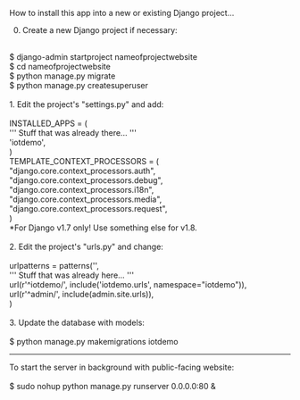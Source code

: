 
How to install this app into a new or existing Django project... 


0. Create a new Django project if necessary: <br/>
<br/>
$ django-admin startproject nameofprojectwebsite <br/>
$ cd nameofprojectwebsite <br/>
$ python manage.py migrate <br/>
$ python manage.py createsuperuser <br/>

<br/>
1. Edit the project's "settings.py" and add: <br/>
<br/>
INSTALLED_APPS = (<br/>
	''' Stuff that was already there... ''' <br/> 
	'iotdemo',<br/>
)<br/>
TEMPLATE_CONTEXT_PROCESSORS = (<br/>
	"django.core.context_processors.auth", <br/>
	"django.core.context_processors.debug", <br/>
	"django.core.context_processors.i18n", <br/>
	"django.core.context_processors.media", <br/>
	"django.core.context_processors.request", <br/>
)<br/>
*For Django v1.7 only! Use something else for v1.8. <br/>

<br/>
2. Edit the project's "urls.py" and change: <br/>
<br/>
urlpatterns = patterns('',<br/>
	''' Stuff that was already here... '''<br/>
	url(r'^iotdemo/', include('iotdemo.urls', namespace="iotdemo")), <br/>
	url(r'^admin/', include(admin.site.urls)), <br/>
) <br/>

<br/>
3. Update the database with models: <br/>
<br/>
$ python manage.py makemigrations iotdemo <br/>

---

To start the server in background with public-facing website: <br/>
<br/>
$ sudo nohup  python manage.py runserver 0.0.0.0:80 & <br/>

